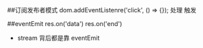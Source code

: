 ##订阅发布者模式
dom.addEventListenre('click', () => {});
处理
触发

##eventEmit
res.on('data')
res.on('end')
-   stream
背后都是靠 eventEmit